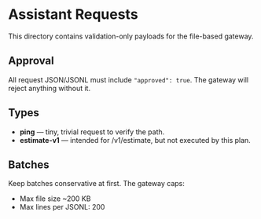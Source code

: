 # Assistant Requests

This directory contains validation-only payloads for the file-based gateway.

## Approval

All request JSON/JSONL must include `"approved": true`. The gateway will reject anything without it.

## Types

- **ping** — tiny, trivial request to verify the path.
- **estimate-v1** — intended for /v1/estimate, but not executed by this plan.

## Batches

Keep batches conservative at first. The gateway caps:

- Max file size ~200 KB
- Max lines per JSONL: 200
